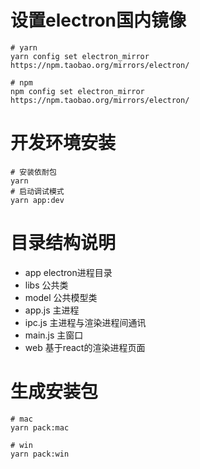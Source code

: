 # 设置electron国内镜像
```
# yarn 
yarn config set electron_mirror https://npm.taobao.org/mirrors/electron/

# npm
npm config set electron_mirror https://npm.taobao.org/mirrors/electron/
```
# 开发环境安装
```
# 安装依耐包
yarn
# 启动调试模式
yarn app:dev
```

# 目录结构说明
- app electron进程目录
 - libs 公共类
 - model 公共模型类
 - app.js 主进程
 - ipc.js 主进程与渲染进程间通讯
 - main.js 主窗口
- web 基于react的渲染进程页面

# 生成安装包
```
# mac
yarn pack:mac

# win 
yarn pack:win
```
